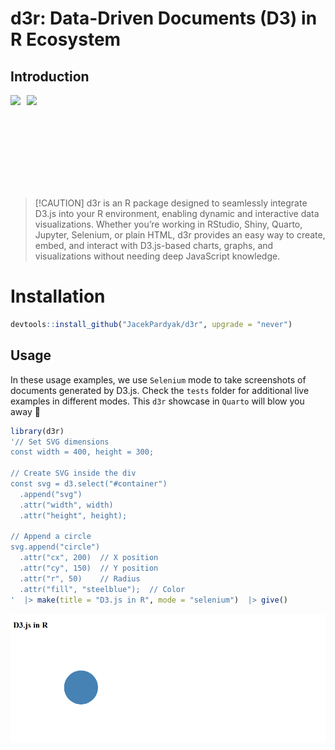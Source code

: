 d3r: Data-Driven Documents (D3) in R Ecosystem
================

## Introduction

<div style="display: flex; align-items: center;">

<img src="https://upload.wikimedia.org/wikipedia/commons/1/15/Logo_D3.svg" style="height: 150px; margin-right: 10px;">
<img src="https://upload.wikimedia.org/wikipedia/commons/1/1b/R_logo.svg" style="height: 150px;">

</div>

> \[!CAUTION\] d3r is an R package designed to seamlessly integrate
> D3.js into your R environment, enabling dynamic and interactive data
> visualizations. Whether you’re working in RStudio, Shiny, Quarto,
> Jupyter, Selenium, or plain HTML, d3r provides an easy way to create,
> embed, and interact with D3.js-based charts, graphs, and
> visualizations without needing deep JavaScript knowledge.

# Installation

``` r
devtools::install_github("JacekPardyak/d3r", upgrade = "never")
```

## Usage

In these usage examples, we use `Selenium` mode to take screenshots of
documents generated by D3.js. Check the `tests` folder for additional
live examples in different modes. This `d3r` showcase in `Quarto` will
blow you away :rocket:

``` r
library(d3r)
'// Set SVG dimensions
const width = 400, height = 300;

// Create SVG inside the div
const svg = d3.select("#container")
  .append("svg")
  .attr("width", width)
  .attr("height", height);

// Append a circle
svg.append("circle")
  .attr("cx", 200)  // X position
  .attr("cy", 150)  // Y position
  .attr("r", 50)    // Radius
  .attr("fill", "steelblue");  // Color
'  |> make(title = "D3.js in R", mode = "selenium")  |> give()
```

<img src="./man/file38c855389c4.png" width="929" />

